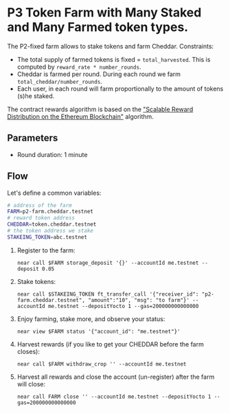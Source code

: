 # P3 Token Farm with Many Staked and Many Farmed token types.

The P2-fixed farm allows to stake tokens and farm Cheddar. Constraints:

- The total supply of farmed tokens is fixed = `total_harvested`. This is computed by `reward_rate * number_rounds`.
- Cheddar is farmed per round. During each round we farm `total_cheddar/number_rounds`.
- Each user, in each round will farm proportionally to the amount of tokens (s)he staked.

The contract rewards algorithm is based on the ["Scalable Reward Distribution on the Ethereum
Blockchain"](https://uploads-ssl.webflow.com/5ad71ffeb79acc67c8bcdaba/5ad8d1193a40977462982470_scalable-reward-distribution-paper.pdf) algorithm.

## Parameters

- Round duration: 1 minute

## Flow

Let's define a common variables:

```sh
# address of the farm
FARM=p2-farm.cheddar.testnet
# reward token address
CHEDDAR=token.cheddar.testnet
# the token address we stake
STAKEING_TOKEN=abc.testnet
```

1. Register to the farm:

   ```
   near call $FARM storage_deposit '{}' --accountId me.testnet --deposit 0.05
   ```

2. Stake tokens:

   ```
   near call $STAKEING_TOKEN ft_transfer_call '{"receiver_id": "p2-farm.cheddar.testnet", "amount":"10", "msg": "to farm"}' --accountId me.testnet --depositYocto 1 --gas=200000000000000
   ```

3. Enjoy farming, stake more, and observe your status:

   ```
   near view $FARM status '{"account_id": "me.testnet"}'
   ```

4. Harvest rewards (if you like to get your CHEDDAR before the farm closes):

   ```
   near call $FARM withdraw_crop '' --accountId me.testnet
   ```

5. Harvest all rewards and close the account (un-register) after the farm will close:
   ```
   near call FARM close '' --accountId me.testnet --depositYocto 1 --gas=200000000000000
   ```
